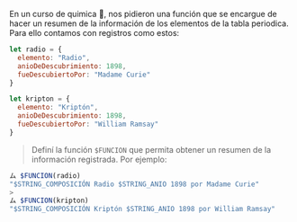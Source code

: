 En un curso de quimica :microscope:, nos pidieron una función que se encargue de hacer un resumen de la información de los elementos de la tabla periodica. Para ello contamos con registros como estos:

```javascript
let radio = {
  elemento: "Radio",
  anioDeDescubrimiento: 1898,
  fueDescubiertoPor: "Madame Curie"
}

let kripton = {
  elemento: "Kriptón",
  anioDeDescubrimiento: 1898,
  fueDescubiertoPor: "William Ramsay"
}
```

> Definí la función `$FUNCION` que permita obtener un resumen de la información registrada. Por ejemplo:
>
```javascript
ム $FUNCION(radio)
"$STRING_COMPOSICIÓN Radio $STRING_ANIO 1898 por Madame Curie"
>
ム $FUNCION(kripton)
"$STRING_COMPOSICIÓN Kriptón $STRING_ANIO 1898 por William Ramsay"
```